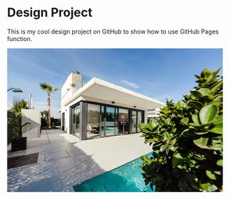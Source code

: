 # Design Project
This is my cool design project on GitHub to show how to use GitHub Pages function.

![Cool House](images/ralph-kayden-2d4lAQAlbDA-unsplash.jpg)
